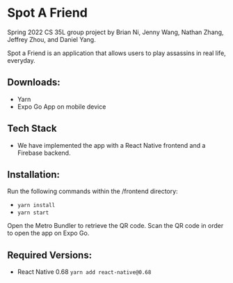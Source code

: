 # Spot A Friend

Spring 2022 CS 35L group project by Brian Ni, Jenny Wang, Nathan Zhang, Jeffrey Zhou, and Daniel Yang.

Spot a Friend is an application that allows users to play assassins in real life, everyday.

## Downloads:
- Yarn
- Expo Go App on mobile device

## Tech Stack

- We have implemented the app with a React Native frontend and a Firebase backend. 

## Installation:

Run the following commands within the /frontend directory:
- ```yarn install```
- ```yarn start```

Open the Metro Bundler to retrieve the QR code. Scan the QR code in order to open the app on Expo Go.

## Required Versions:

- React Native 0.68
`yarn add react-native@0.68`
